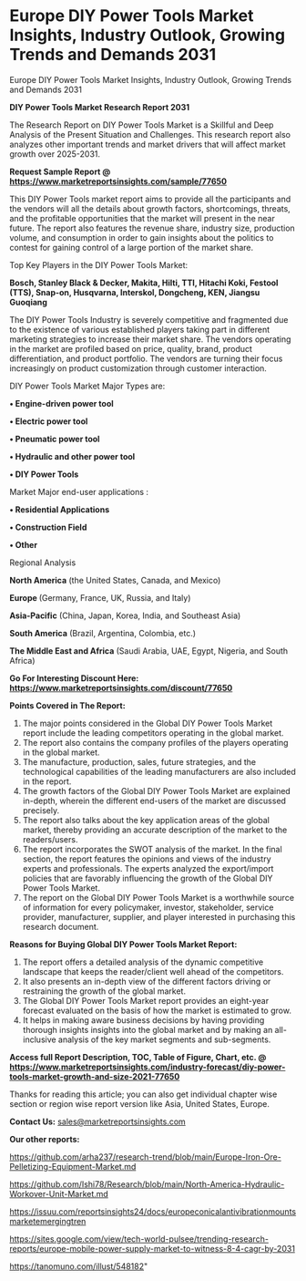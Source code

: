 # Europe DIY Power Tools Market Insights, Industry Outlook, Growing Trends and Demands 2031
Europe DIY Power Tools Market Insights, Industry Outlook, Growing Trends and Demands 2031

<strong>DIY Power Tools Market Research Report 2031</strong>

The Research Report on DIY Power Tools Market is a Skillful and Deep Analysis of the Present Situation and Challenges. This research report also analyzes other important trends and market drivers that will affect market growth over 2025-2031.

<strong>Request Sample Report @ <a href=https://www.marketreportsinsights.com/sample/77650>https://www.marketreportsinsights.com/sample/77650</a></strong>

This DIY Power Tools market report aims to provide all the participants and the vendors will all the details about growth factors, shortcomings, threats, and the profitable opportunities that the market will present in the near future. The report also features the revenue share, industry size, production volume, and consumption in order to gain insights about the politics to contest for gaining control of a large portion of the market share.

Top Key Players in the DIY Power Tools Market:

<strong>Bosch, Stanley Black & Decker, Makita, Hilti, TTI, Hitachi Koki, Festool (TTS), Snap-on, Husqvarna, Interskol, Dongcheng, KEN, Jiangsu Guoqiang</strong>

The DIY Power Tools Industry is severely competitive and fragmented due to the existence of various established players taking part in different marketing strategies to increase their market share. The vendors operating in the market are profiled based on price, quality, brand, product differentiation, and product portfolio. The vendors are turning their focus increasingly on product customization through customer interaction.

DIY Power Tools Market Major Types are:

<strong>• Engine-driven power tool

• Electric power tool

• Pneumatic power tool

• Hydraulic and other power tool

• DIY Power Tools</strong>

Market Major end-user applications :

<strong>• Residential Applications

• Construction Field

• Other</strong>

Regional Analysis

</u><strong><b>North America</b></strong> (the United States, Canada, and Mexico)

<strong><b>Europe </b></strong>(Germany, France, UK, Russia, and Italy)

<strong><b>Asia-Pacific</b></strong> (China, Japan, Korea, India, and Southeast Asia)

<strong><b>South America</b></strong> (Brazil, Argentina, Colombia, etc.)

<strong><b>The Middle East and Africa</b></strong> (Saudi Arabia, UAE, Egypt, Nigeria, and South Africa)

<strong>Go For Interesting Discount Here: <a href=https://www.marketreportsinsights.com/discount/77650>https://www.marketreportsinsights.com/discount/77650</a></strong>

<strong>Points Covered in The Report:</strong>
<ol>
  <li>The major points considered in the Global DIY Power Tools Market report include the leading competitors operating in the global market.</li>
  <li>The report also contains the company profiles of the players operating in the global market.</li>
  <li>The manufacture, production, sales, future strategies, and the technological capabilities of the leading manufacturers are also included in the report.</li>
  <li>The growth factors of the Global DIY Power Tools Market are explained in-depth, wherein the different end-users of the market are discussed precisely.</li>
  <li>The report also talks about the key application areas of the global market, thereby providing an accurate description of the market to the readers/users.</li>
  <li>The report incorporates the SWOT analysis of the market. In the final section, the report features the opinions and views of the industry experts and professionals. The experts analyzed the export/import policies that are favorably influencing the growth of the Global DIY Power Tools Market.</li>
  <li>The report on the Global DIY Power Tools Market is a worthwhile source of information for every policymaker, investor, stakeholder, service provider, manufacturer, supplier, and player interested in purchasing this research document.</li>
</ol>
<strong>Reasons for Buying Global DIY Power Tools Market Report:</strong>

<ol>
  <li>The report offers a detailed analysis of the dynamic competitive landscape that keeps the reader/client well ahead of the competitors.</li>
  <li>It also presents an in-depth view of the different factors driving or restraining the growth of the global market.</li>
  <li>The Global DIY Power Tools Market report provides an eight-year forecast evaluated on the basis of how the market is estimated to grow.</li>
  <li>It helps in making aware business decisions by having providing thorough insights insights into the global market and by making an all-inclusive analysis of the key market segments and sub-segments.</li>
</ol>
<strong>Access full Report Description, TOC, Table of Figure, Chart, etc. @ <a href=https://www.marketreportsinsights.com/industry-forecast/diy-power-tools-market-growth-and-size-2021-77650>https://www.marketreportsinsights.com/industry-forecast/diy-power-tools-market-growth-and-size-2021-77650</a></strong>


Thanks for reading this article; you can also get individual chapter wise section or region wise report version like Asia, United States, Europe.

<strong>Contact Us:</strong>
sales@marketreportsinsights.com

<strong>Our other reports:</strong>

<a href=https://github.com/arha237/research-trend/blob/main/Europe-Iron-Ore-Pelletizing-Equipment-Market.md>https://github.com/arha237/research-trend/blob/main/Europe-Iron-Ore-Pelletizing-Equipment-Market.md</a>

<a href=https://github.com/Ishi78/Research/blob/main/North-America-Hydraulic-Workover-Unit-Market.md>https://github.com/Ishi78/Research/blob/main/North-America-Hydraulic-Workover-Unit-Market.md</a>

<a href=https://issuu.com/reportsinsights24/docs/europeconicalantivibrationmountsmarketemergingtren>https://issuu.com/reportsinsights24/docs/europeconicalantivibrationmountsmarketemergingtren</a>

<a href=https://sites.google.com/view/tech-world-pulsee/trending-research-reports/europe-mobile-power-supply-market-to-witness-8-4-cagr-by-2031>https://sites.google.com/view/tech-world-pulsee/trending-research-reports/europe-mobile-power-supply-market-to-witness-8-4-cagr-by-2031</a>

<a href=https://tanomuno.com/illust/548182>https://tanomuno.com/illust/548182</a>"
